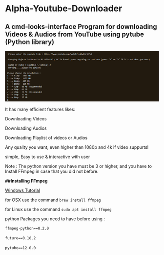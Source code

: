 # Alpha-Youtube-Downloader
## A cmd-looks-interface Program for downloading Videos &amp; Audios from YouTube using pytube (Python library)

![preview image](https://github.com/Yasin1ar/Alpha-Youtube-Downloader/blob/f492c21801db927bb0721e7411beb1cc1e51a0f4/Preview.PNG)


It has many efficient features likes:

Downloading Videos

Downloading Audios

Downloading Playlist of videos or Audios

Any quality you want, even higher than 1080p and 4k if video suppurts!

simple, Easy to use & interactive with user

Note : The python version you have must be 3 or higher, and you have to Install FFmpeg in case that you did not before.

**##Installing FFmpeg**

[Windows Tutorial](https://windowsloop.com/install-ffmpeg-windows-10/)

for OSX use the command `brew install ffmpeg`

for Linux use the command `sudo apt install ffmpeg`

python Packages you need to have before using :
```
ffmpeg-python==0.2.0

future==0.18.2

pytube==12.0.0
```
